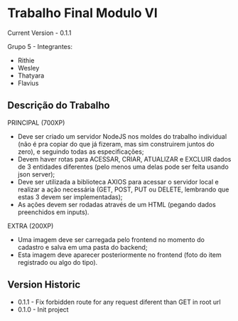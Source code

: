 # Trabalho Final Modulo VI

Current Version - 0.1.1

Grupo 5 - Integrantes:

- Rithie
- Wesley
- Thatyara
- Flavius

## Descrição do Trabalho

PRINCIPAL (700XP)
- Deve ser criado um servidor NodeJS nos moldes do trabalho individual (não é pra copiar do que já fizeram, mas sim construirem juntos do zero), e seguindo todas as especificações;
- Devem haver rotas para ACESSAR, CRIAR, ATUALIZAR e EXCLUIR dados de 3 entidades diferentes (pelo menos uma delas pode ser feita usando json server);
- Deve ser utilizada a biblioteca AXIOS para acessar o servidor local e realizar a ação necessária (GET, POST, PUT ou DELETE, lembrando que estas 3 devem ser implementadas);
- As ações devem ser rodadas através de um HTML (pegando dados preenchidos em inputs).

EXTRA (200XP)
- Uma imagem deve ser carregada pelo frontend no momento do cadastro e salva em uma pasta do backend;
- Esta imagem deve aparecer posteriormente no frontend (foto do item registrado ou algo do tipo).

## Version Historic

- 0.1.1 - Fix forbidden route for any request diferent than GET in root url
- 0.1.0 - Init project